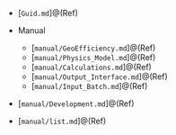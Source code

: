 
  * [`Guid.md`]@(Ref)
  * Manual

      * [`manual/GeoEfficiency.md`]@(Ref)
      * [`manual/Physics_Model.md`]@(Ref)
      * [`manual/Calculations.md`]@(Ref)
      * [`manual/Output_Interface.md`]@(Ref)
      * [`manual/Input_Batch.md`]@(Ref)
  * [`manual/Development.md`]@(Ref)
  * [`manual/list.md`]@(Ref)

